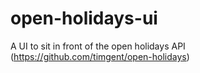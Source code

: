 # open-holidays-ui
A UI to sit in front of the open holidays API (https://github.com/timgent/open-holidays)
